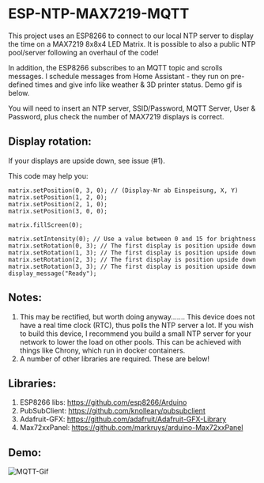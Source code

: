 # ESP-NTP-MAX7219-MQTT

This project uses an ESP8266 to connect to our local NTP server to display the time on a MAX7219 8x8x4 LED Matrix. 
It is possible to also a public NTP pool/server following an overhaul of the code!

In addition, the ESP8266 subscribes to an MQTT topic and scrolls messages. I schedule messages from Home Assistant - they run on pre-defined times and give info like weather & 3D printer status. Demo gif is below. 

You will need to insert an NTP server, SSID/Password, MQTT Server, User & Password, plus check the number of MAX7219 displays is correct. 

## Display rotation: 

If your displays are upside down, see issue (#1). 

This code may help you: 

```
matrix.setPosition(0, 3, 0); // (Display-Nr ab Einspeisung, X, Y)
matrix.setPosition(1, 2, 0);
matrix.setPosition(2, 1, 0);
matrix.setPosition(3, 0, 0);

matrix.fillScreen(0);

matrix.setIntensity(0); // Use a value between 0 and 15 for brightness
matrix.setRotation(0, 3); // The first display is position upside down
matrix.setRotation(1, 3); // The first display is position upside down
matrix.setRotation(2, 3); // The first display is position upside down
matrix.setRotation(3, 3); // The first display is position upside down
display_message("Ready");
```


## Notes:
1. This may be rectified, but worth doing anyway....... This device does not have a real time clock (RTC), thus polls the NTP server a lot. If you wish to build this device, I recommend you build a small NTP server for your network to lower the load on other pools. This can be 
achieved with things like Chrony, which run in docker containers.
2. A number of other libraries are required. These are below!

## Libraries:
1. ESP8266 libs: https://github.com/esp8266/Arduino
2. PubSubClient: https://github.com/knolleary/pubsubclient
3. Adafruit-GFX: https://github.com/adafruit/Adafruit-GFX-Library
4. Max72xxPanel: https://github.com/markruys/arduino-Max72xxPanel

## Demo:
![MQTT-Gif](MQTT-Demo.gif)
